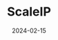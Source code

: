 ---  
layout: startup_page  
title: "ScaleIP"  
id: "scaleip.com"  
permalink: "/scaleipscaleip.com02152024/"  
website: "https://www.scaleip.com/"  
funding_round: "Pre-Seed"  
funding_amount: "$1.5M"  
investors: "Greater Colorado Venture Fund, Tunitas Venture, Comeback Capital, Community Access Fund, Seed Round Capital"  
about: "ScaleIP provides a business intelligence solution to help companies monetize their underutilized intellectual property (IP) assets. It leverages transaction data to identify and connect IP owners with potential partners, streamlining the licensing, selling, and collaboration processes. This helps businesses save time, generate new revenue, and make better decisions about their IP portfolios."  
markets: "IP Monetization, Business Intelligence, Big Data, SaaS, Enterprise Software, Intellectual Property, Tech Transfer, IP Commercialization, AI"  
hq: "Telluride, Colorado, United States"  
founded_year: "2022"  
linkedin: "https://www.linkedin.com/company/scaleip"  
twitter: ""  
instagram: ""  
facebook: ""  
crunchbase: "https://www.crunchbase.com/organization/licenselead?utm_source=linkedin&utm_medium=referral&utm_campaign=linkedin_companies&utm_content=profile_cta_anon&trk=funding_crunchbase"  
pitchbook: "https://pitchbook.com/profiles/company/507449-98"  

date_display: "15-Feb-2024"  
date: "2024-02-15"

# SEO Optimization  
meta_title: "ScaleIP - Pre-Seed Funding ($1.5M)"  
meta_description: "ScaleIP, ScaleIP provides a business intelligence solution to help companies monetize their underutilized intellectual property (IP) assets. It leverages trans..."  
meta_keywords: "ScaleIP, IP Monetization, Business Intelligence, Big Data, SaaS, Enterprise Software, Intellectual Property, Tech Transfer, IP Commercialization, AI, Pre-Seed funding"  
canonical_url: "https://startup.projectstartups.com/scaleipscaleip.com02152024/"  
---